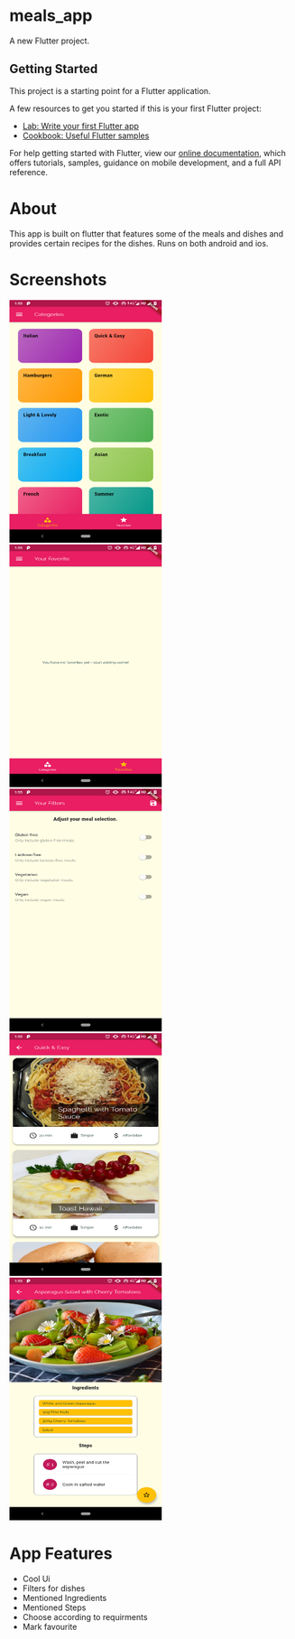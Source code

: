 # meals_app

A new Flutter project.

## Getting Started

This project is a starting point for a Flutter application.

A few resources to get you started if this is your first Flutter project:

- [Lab: Write your first Flutter app](https://flutter.dev/docs/get-started/codelab)
- [Cookbook: Useful Flutter samples](https://flutter.dev/docs/cookbook)

For help getting started with Flutter, view our
[online documentation](https://flutter.dev/docs), which offers tutorials,
samples, guidance on mobile development, and a full API reference.

# About
This app is built on flutter that features some of the meals and dishes and provides certain recipes for the dishes.
Runs on both android and ios.

# Screenshots
<img src = "screenshots/s2.png" width="270" height="430"> <img src = "screenshots/s3.png" width="270" height="430"> 
<img src = "screenshots/s4.png" width="270" height="430"> <img src = "screenshots/s5.png" width="270" height="430"> <img src = "screenshots/s6.png" width="270" height="430"> 
# App Features
- Cool Ui
- Filters for dishes
- Mentioned Ingredients
- Mentioned Steps
- Choose according to requirments
- Mark favourite
